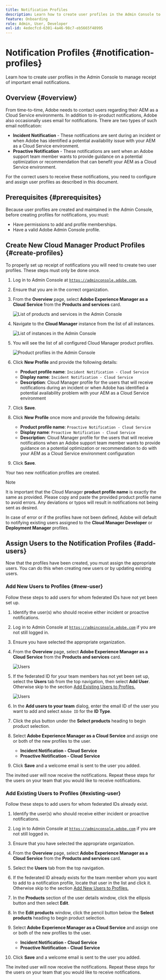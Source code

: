 ```yaml
---
title: Notification Profiles
description: Learn how to create user profiles in the Admin Console to manage receipt of important email notifications.
feature: Onboarding
role: Admin, User, Developer
exl-id: 4edecfcd-6301-4a46-98c7-eb5665f48995
---
```


# Notification Profiles {#notification-profiles}

Learn how to create user profiles in the Admin Console to manage receipt of important email notifications.

## Overview {#overview}

From time-to-time, Adobe needs to contact users regarding their AEM as a Cloud Service environments. In addition to in-product notifications, Adobe also occasionally uses email for notifications. There are two types of such email notification:

* **Incident Notification** - These notifications are sent during an incident or when Adobe has identified a potential availability issue with your AEM as a Cloud Service environment.
* **Proactive Notification** - These notifications are sent when an Adobe support team member wants to provide guidance on a potential optimization or recommendation that can benefit your AEM as a Cloud Service environment.

For the correct users to receive these notifications, you need to configure and assign user profiles as described in this document.

## Prerequisites {#prerequisites}

Because user profiles are created and maintained in the Admin Console, before creating profiles for notifications, you must:

* Have permissions to add and profile memberships.
* Have a valid Adobe Admin Console profile.

## Create New Cloud Manager Product Profiles {#create-profiles}

To properly set up receipt of notifications you will need to create two user profiles. These steps must only be done once.

1. Log in to Admin Console at [`https://adminconsole.adobe.com`.](https://adminconsole.adobe.com)

1. Ensure that you are in the correct organization.

1. From the **Overview** page, select **Adobe Experience Manager as a Cloud Service** from the **Products and services** card.

   ![List of products and services in the Admin Console](assets/products_services.png)

1. Navigate to the **Cloud Manager** instance from the list of all instances.

     ![List of instances in the Admin Console](assets/cloud_manager_instance.png)

1. You will see the list of all configured Cloud Manager product profiles.

    ![Product profiles in the Admin Console](assets/cloud_manager_profiles.png)

1. Click **New Profile** and provide the following details:

   * **Product profile name**: `Incident Notification - Cloud Service`
   * **Display name**: `Incident Notification - Cloud Service`
   * **Description**: Cloud Manager profile for the users that will receive notifications during an incident or when Adobe has identified a potential availability problem with your AEM as a Cloud Service environment

1. Click **Save**.

1. Click **New Profile** once more and provide the following details:

   * **Product profile name**: `Proactive Notification - Cloud Service`
   * **Display name**: `Proactive Notification - Cloud Service`
   * **Description**: Cloud Manager profile for the users that will receive notifications when an Adobe support team member wants to provide guidance on a potential optimization or recommendation to do with your AEM as a Cloud Service environment configuration

1. Click **Save**.

Your two new notification profiles are created.

>[!NOTE]
>
>It is important that the Cloud Manager **product profile name** is exactly the same as provided. Please copy and paste the provided product profile name to avoid errors. Any deviations or typos will result in notifications not being sent as desired.
>
>In case of error or if the profiles have not been defined, Adobe will default to notifying existing users assigned to the **Cloud Manager Developer** or **Deployment Manager** profiles.

## Assign Users to the Notification Profiles {#add-users}

Now that the profiles have been created, you must assign the appropriate users. You can do this when creating new users or by updating existing users.

### Add New Users to Profiles {#new-user}

Follow these steps to add users for whom federated IDs have not yet been set up.

1. Identify the user(s) who should receive either incident or proactive notifications.

1. Log in to Admin Console at [`https://adminconsole.adobe.com`](https://adminconsole.adobe.com) if you are not still logged in.

1. Ensure you have selected the appropriate organization.

1. From the **Overview** page, select **Adobe Experience Manager as a Cloud Service** from the **Products and services** card.

   ![Users](assets/product_services.png)

1. If the federated ID for your team members has not yet been set up, select the **Users** tab from the top navigation, then select **Add User**. Otherwise skip to the section [Add Existing Users to Profiles.](#existing-users)

   ![Users](assets/cloud_manager_add_user.png)

1. In the **Add users to your team** dialog, enter the email ID of the user you want to add and select `Adobe ID` for the **ID Type**. 

1. Click the plus button under the **Select products** heading to begin product selection.

1. Select **Adobe Experience Manager as a Cloud Service** and assign one or both of the new profiles to the user.

   * **Incident Notification - Cloud Service**
   * **Proactive Notification - Cloud Service**

1. Click **Save** and a welcome email is sent to the user you added.

The invited user will now receive the notifications. Repeat these steps for the users on your team that you would like to receive notifications.

### Add Existing Users to Profiles {#existing-user}

Follow these steps to add users for whom federated IDs already exist.

1. Identify the user(s) who should receive either incident or proactive notifications.

1. Log in to Admin Console at [`https://adminconsole.adobe.com`](https://adminconsole.adobe.com) if you are not still logged in.

1. Ensure that you have selected the appropriate organization.

1. From the **Overview** page, select **Adobe Experience Manager as a Cloud Service** from the **Products and services** card.

1. Select the **Users** tab from the top navigation.

1. If the federated ID already exists for the team member whom you want to add to a notification profile, locate that user in the list and click it. Otherwise skip to the section [Add New Users to Profiles.](#add-user)

1. In the **Products** section of the user details window, click the ellipsis button and then select **Edit**.

1. In the **Edit products** window, click the pencil button below the **Select products** heading to begin product selection.

1. Select **Adobe Experience Manager as a Cloud Service** and assign one or both of the new profiles to the user.

   * **Incident Notification - Cloud Service**
   * **Proactive Notification - Cloud Service**

1. Click **Save** and a welcome email is sent to the user you added.

The invited user will now receive the notifications. Repeat these steps for the users on your team that you would like to receive notifications.

